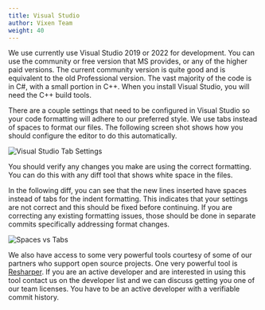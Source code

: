 ```yaml
---
title: Visual Studio
author: Vixen Team
weight: 40
---
```

We use currently use Visual Studio 2019 or 2022 for development. You can use the community or free version that MS provides, or any of the higher paid versions. The current community version is quite good and is equivalent to the old Professional version. The vast majority of the code is in C#, with a small portion in C++. When you install Visual Studio, you will need the C++ build tools.

There are a couple settings that need to be configured in Visual Studio so your code formatting will adhere to our preferred style. We use tabs instead of spaces to format our files. The following screen shot shows how you should configure the editor to do this automatically.

![Visual Studio Tab Settings](/images/docs/contribution-guidelines/visualstudio-tab-settings.png)

You should verify any changes you make are using the correct formatting. You can do this with any diff tool that shows white space in the files.

In the following diff, you can see that the new lines inserted have spaces instead of tabs for the indent formatting. This indicates that your settings are not correct and this should be fixed before continuing. If you are correcting any existing formatting issues, those should be done in separate commits specifically addressing format changes.

![Spaces vs Tabs](/images/docs/contribution-guidelines/spaces-vs-tabs.png)

We also have access to some very powerful tools courtesy of some of our partners who support open source projects. One very powerful tool is [Resharper][1]. If you are an active developer and are interested in using this tool contact us on the developer list and we can discuss getting you one of our team licenses. You have to be an active developer with a verifiable commit history.

[1]: https://www.jetbrains.com/dotnet/